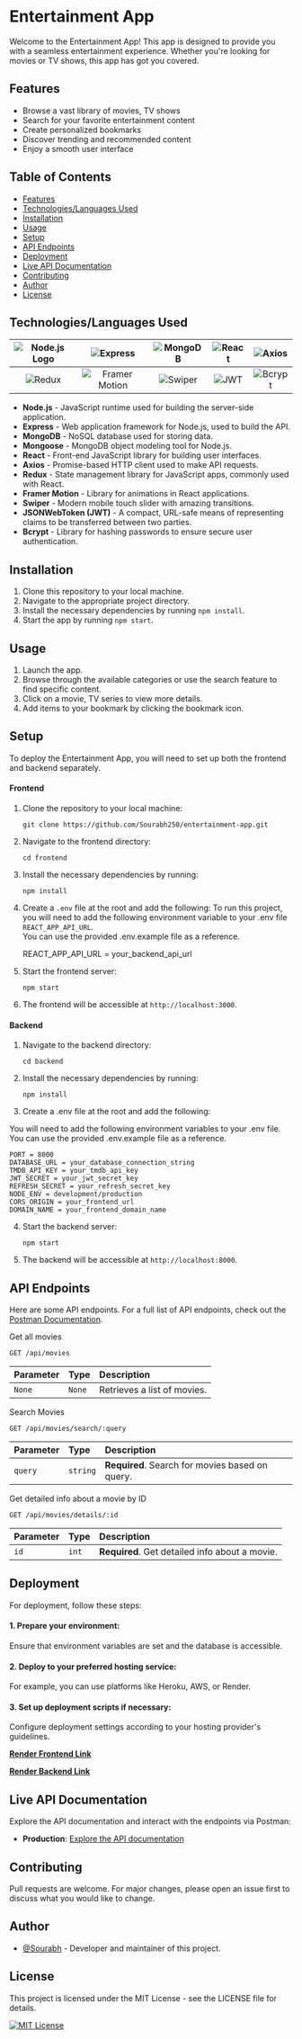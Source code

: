 # Entertainment App

Welcome to the Entertainment App! This app is designed to provide you with a seamless entertainment experience. Whether you're looking for movies or TV shows, this app has got you covered.

## Features

- Browse a vast library of movies, TV shows
- Search for your favorite entertainment content
- Create personalized bookmarks
- Discover trending and recommended content
- Enjoy a smooth user interface

## Table of Contents

- [Features](#features)
- [Technologies/Languages Used](#technologieslanguages-used)
- [Installation](#installation)
- [Usage](#usage)
- [Setup](#setup)
- [API Endpoints](#api-endpoints)
- [Deployment](#deployment)
- [Live API Documentation](#live-api-documentation)
- [Contributing](#contributing)
- [Author](#author)
- [License](#license)

## Technologies/Languages Used

| ![Node.js Logo](https://img.shields.io/badge/Node.js-%E2%9C%94-brightgreen) | ![Express](https://img.shields.io/badge/Express-%E2%9C%94-blue) | ![MongoDB](https://img.shields.io/badge/MongoDB-%E2%9C%94-green) | ![React](https://img.shields.io/badge/React-%E2%9C%94-blue) | ![Axios](https://img.shields.io/badge/Axios-%E2%9C%94-lightgrey) |
|:--:|:--:|:--:|:--:|:--:|
| ![Redux](https://img.shields.io/badge/Redux-%E2%9C%94-purple) | ![Framer Motion](https://img.shields.io/badge/Framer%20Motion-%E2%9C%94-pink) | ![Swiper](https://img.shields.io/badge/Swiper-%E2%9C%94-orange) | ![JWT](https://img.shields.io/badge/JSONWebToken-%E2%9C%94-brightgreen) | ![Bcrypt](https://img.shields.io/badge/Bcrypt-%E2%9C%94-blueviolet) |

- **Node.js** - JavaScript runtime used for building the server-side application.
- **Express** - Web application framework for Node.js, used to build the API.
- **MongoDB** - NoSQL database used for storing data.
- **Mongoose** - MongoDB object modeling tool for Node.js.
- **React** - Front-end JavaScript library for building user interfaces.
- **Axios** - Promise-based HTTP client used to make API requests.
- **Redux** - State management library for JavaScript apps, commonly used with React.
- **Framer Motion** - Library for animations in React applications.
- **Swiper** - Modern mobile touch slider with amazing transitions.
- **JSONWebToken (JWT)** - A compact, URL-safe means of representing claims to be transferred between two parties.
- **Bcrypt** - Library for hashing passwords to ensure secure user authentication.

## Installation

1. Clone this repository to your local machine.
2. Navigate to the appropriate project directory.
3. Install the necessary dependencies by running `npm install`.
4. Start the app by running `npm start`.

## Usage

1. Launch the app.
2. Browse through the available categories or use the search feature to find specific content.
3. Click on a movie, TV series  to view more details.
4. Add items to your bookmark by clicking the bookmark icon.

## Setup

To deploy the Entertainment App, you will need to set up both the frontend and backend separately.

#### Frontend

1. Clone the repository to your local machine:
    ```
    git clone https://github.com/Sourabh250/entertainment-app.git
    ```

2. Navigate to the frontend directory:
    ```
    cd frontend
    ```

3. Install the necessary dependencies by running:
    ```
    npm install
    ```
4. Create a `.env` file at the root and add the following:
To run this project, you will need to add the following environment variable to your .env file
`REACT_APP_API_URL`.  
You can use the provided .env.example file as a reference.
    
    REACT_APP_API_URL = your_backend_api_url

5. Start the frontend server:
    ```
    npm start
    ```

6. The frontend will be accessible at `http://localhost:3000`.

#### Backend

1. Navigate to the backend directory:
    ```
    cd backend
    ```

2. Install the necessary dependencies by running:
    ```
    npm install
    ```
3. Create a .env file at the root and add the following:

You will need to add the following environment variables to your .env file.
You can use the provided .env.example file as a reference.

    PORT = 8000
    DATABASE_URL = your_database_connection_string
    TMDB_API_KEY = your_tmdb_api_key
    JWT_SECRET = your_jwt_secret_key
    REFRESH_SECRET = your_refresh_secret_key
    NODE_ENV = development/production
    CORS_ORIGIN = your_frontend_url
    DOMAIN_NAME = your_frontend_domain_name

4. Start the backend server:
    ```
    npm start
    ```

5. The backend will be accessible at `http://localhost:8000`.

## API Endpoints

Here are some  API endpoints. For a full list of API endpoints, check out the [Postman Documentation](https://www.postman.com/sourabhbanik234/workspace/workspace/collection/38358652-199eef21-5fc3-4561-8c88-a902fed16933?action=share&creator=38358652).

Get all movies
```
GET /api/movies
```
| Parameter | Type     | Description                |
| :-------- | :------- | :------------------------- |
| `None` | `None` | Retrieves a list of movies. |

Search Movies
```
GET /api/movies/search/:query
```
| Parameter | Type     | Description                |
| :-------- | :------- | :------------------------- |
| `query` | `string` | **Required**. Search for movies based on  query. |

Get detailed info about a movie by ID
```
GET /api/movies/details/:id
```
| Parameter | Type     | Description                |
| :-------- | :------- | :------------------------- |
| `id` | `int` | **Required**. Get detailed info about a movie. |


## Deployment
For deployment, follow these steps:

#### 1. Prepare your environment:
Ensure that environment variables are set and the database is accessible.
#### 2. Deploy to your preferred hosting service:
For example, you can use platforms like Heroku, AWS, or Render.
#### 3. Set up deployment scripts if necessary:
Configure deployment settings according to your hosting provider's guidelines.

[**Render Frontend Link**](https://entertainment-app-frontend-18em.onrender.com)

[**Render Backend Link**](https://entertainment-app-9u0i.onrender.com)

## Live API Documentation
Explore the API documentation and interact with the endpoints via Postman:
- **Production**: [Explore the API documentation](https://www.postman.com/sourabhbanik234/workspace/workspace/collection/38358652-199eef21-5fc3-4561-8c88-a902fed16933?action=share&creator=38358652)

## Contributing
Pull requests are welcome. For major changes, please open an issue first to discuss what you would like to change.

## Author

- [@Sourabh](https://github.com/Sourabh250) - Developer and maintainer of this project.

## License
This project is licensed under the MIT License - see the LICENSE file for details.

[![MIT License](https://img.shields.io/badge/License-MIT-green.svg)](https://choosealicense.com/licenses/mit/)